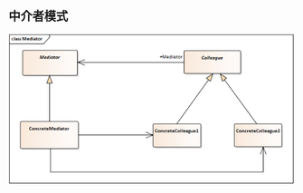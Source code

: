 ## 中介者模式
![模式类图](https://github.com/senbieWang/DesignerPartten/blob/master/Mediator/classDiagram/Mediator.png)
